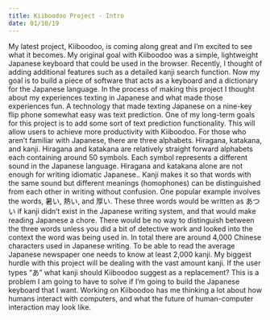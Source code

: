 ```yaml
---
title: Kiiboodoo Project - Intro
date: 01/10/19
---
```


My latest project, Kiiboodoo, is coming along great and I’m excited to see what it becomes. My original goal with Kiiboodoo was a simple, lightweight Japanese keyboard that could be used in the browser. Recently, I thought of adding additional features such as a detailed kanji search function. Now my goal is to build a piece of software that acts as a keyboard and a dictionary for the Japanese language. In the process of making this project I thought about my experiences texting in Japanese and what made those experiences fun. A technology that made texting Japanese on a nine-key flip phone somewhat easy was text prediction. One of my long-term goals for this project is to add some sort of text prediction functionality. This will allow users to achieve more productivity with Kiiboodoo. For those who aren’t familiar with Japanese, there are three alphabets. Hiragana, katakana, and kanji. Hiragana and katakana are relatively straight forward alphabets each containing around 50 symbols. Each symbol represents a different sound in the Japanese language. Hiragana and katakana alone are not enough for writing idiomatic Japanese.. Kanji makes it so that words with the same sound but different meanings (homophones) can be distinguished from each other in writing without confusion. One popular example involves the words, 暑い, 熱い, and 厚い. These three words would be written as あつい if kanji didn’t exist in the Japanese writing system, and that would make reading Japanese a chore. There would be no way to distinguish between the three words unless you did a bit of detective work and looked into the context the word was being used in. In total there are around 4,000 Chinese characters used in Japanese writing. To be able to read the average Japanese newspaper one needs to know at least 2,000 kanji. My biggest hurdle with this project will be dealing with the vast amount kanji. If the user types “あ” what kanji should Kiiboodoo suggest as a replacement? This is a problem I am going to have to solve if I’m going to build the Japanese keyboard that I want. Working on Kiiboodoo has me thinking a lot about how humans interact with computers, and what the future of human-computer interaction may look like.